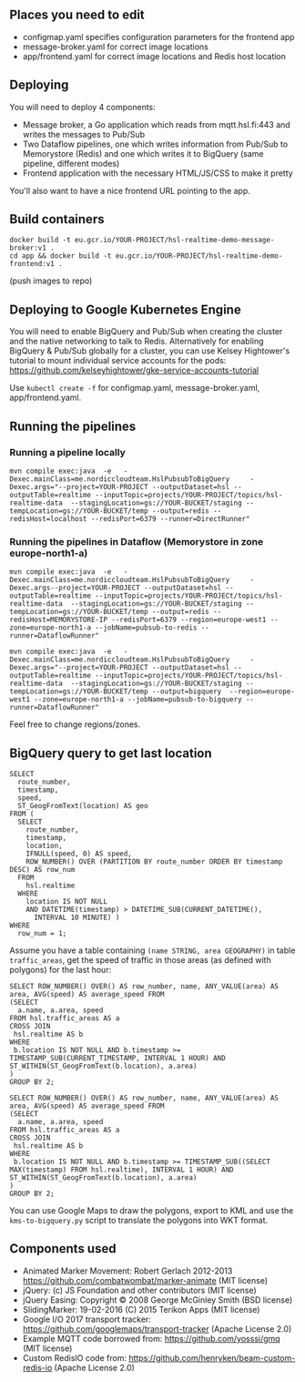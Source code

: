 ## Places you need to edit

- configmap.yaml specifies configuration parameters for the frontend app
- message-broker.yaml for correct image locations
- app/frontend.yaml for correct image locations and Redis host location

## Deploying

You will need to deploy 4 components:
- Message broker, a Go application which reads from mqtt.hsl.fi:443 and writes the messages to Pub/Sub
- Two Dataflow pipelines, one which writes information from Pub/Sub to Memorystore (Redis) 
  and one which writes it to BigQuery (same pipeline, different modes)
- Frontend application with the necessary HTML/JS/CSS to make it pretty

You'll also want to have a nice frontend URL pointing to the app.

## Build containers

```
docker build -t eu.gcr.io/YOUR-PROJECT/hsl-realtime-demo-message-broker:v1 .
cd app && docker build -t eu.gcr.io/YOUR-PROJECT/hsl-realtime-demo-frontend:v1 .
```

(push images to repo)

## Deploying to Google Kubernetes Engine

You will need to enable BigQuery and Pub/Sub when creating the cluster and the native networking
to talk to Redis. Alternatively for enabling BigQuery & Pub/Sub globally for a cluster, you
can use Kelsey Hightower's tutorial to mount individual service accounts for the pods:
https://github.com/kelseyhightower/gke-service-accounts-tutorial


Use `kubectl create -f` for configmap.yaml, message-broker.yaml, app/frontend.yaml.

## Running the pipelines

### Running a pipeline locally

```
mvn compile exec:java  -e   -Dexec.mainClass=me.nordiccloudteam.HslPubsubToBigQuery     -Dexec.args="--project=YOUR-PROJECT --outputDataset=hsl --outputTable=realtime --inputTopic=projects/YOUR-PROJECT/topics/hsl-realtime-data  --stagingLocation=gs://YOUR-BUCKET/staging --tempLocation=gs://YOUR-BUCKET/temp --output=redis --redisHost=localhost --redisPort=6379 --runner=DirectRunner"
```

### Running the pipelines in Dataflow (Memorystore in zone europe-north1-a)

```
mvn compile exec:java  -e   -Dexec.mainClass=me.nordiccloudteam.HslPubsubToBigQuery     -Dexec.args--project=YOUR-PROJECT --outputDataset=hsl --outputTable=realtime --inputTopic=projects/YOUR-PROJECt/topics/hsl-realtime-data  --stagingLocation=gs://YOUR-BUCKET/staging --tempLocation=gs://YOUR-BUCKET/temp --output=redis --redisHost=MEMORYSTORE-IP --redisPort=6379 --region=europe-west1 --zone=europe-north1-a --jobName=pubsub-to-redis --runner=DataflowRunner"

mvn compile exec:java  -e   -Dexec.mainClass=me.nordiccloudteam.HslPubsubToBigQuery     -Dexec.args="--project=YOUR-PROJECT --outputDataset=hsl --outputTable=realtime --inputTopic=projects/YOUR-PROJECT/topics/hsl-realtime-data  --stagingLocation=gs://YOUR-BUCKET/staging --tempLocation=gs://YOUR-BUCKET/temp --output=bigquery  --region=europe-west1 --zone=europe-north1-a --jobName=pubsub-to-bigquery --runner=DataflowRunner"
```

Feel free to change regions/zones.

## BigQuery query to get last location

```
SELECT
  route_number,
  timestamp,
  speed,
  ST_GeogFromText(location) AS geo
FROM (
  SELECT
    route_number,
    timestamp,
    location,
    IFNULL(speed, 0) AS speed,
    ROW_NUMBER() OVER (PARTITION BY route_number ORDER BY timestamp DESC) AS row_num
  FROM
    hsl.realtime
  WHERE
    location IS NOT NULL
    AND DATETIME(timestamp) > DATETIME_SUB(CURRENT_DATETIME(),
      INTERVAL 10 MINUTE) )
WHERE
  row_num = 1;
```

Assume you have a table containing `(name STRING, area GEOGRAPHY)` in table `traffic_areas`, get the
speed of traffic in those areas (as defined with polygons) for the last hour:

```
SELECT ROW_NUMBER() OVER() AS row_number, name, ANY_VALUE(area) AS area, AVG(speed) AS average_speed FROM 
(SELECT 
  a.name, a.area, speed
FROM hsl.traffic_areas AS a
CROSS JOIN
 hsl.realtime AS b
WHERE
 b.location IS NOT NULL AND b.timestamp >= TIMESTAMP_SUB(CURRENT_TIMESTAMP, INTERVAL 1 HOUR) AND ST_WITHIN(ST_GeogFromText(b.location), a.area)
)
GROUP BY 2;
```

```
SELECT ROW_NUMBER() OVER() AS row_number, name, ANY_VALUE(area) AS area, AVG(speed) AS average_speed FROM 
(SELECT 
  a.name, a.area, speed
FROM hsl.traffic_areas AS a
CROSS JOIN
 hsl.realtime AS b
WHERE
 b.location IS NOT NULL AND b.timestamp >= TIMESTAMP_SUB((SELECT MAX(timestamp) FROM hsl.realtime), INTERVAL 1 HOUR) AND ST_WITHIN(ST_GeogFromText(b.location), a.area)
)
GROUP BY 2;
```

You can use Google Maps to draw the polygons, export to KML and use the `kms-to-bigquery.py`
script to translate the polygons into WKT format.

## Components used

- Animated Marker Movement: Robert Gerlach 2012-2013 https://github.com/combatwombat/marker-animate (MIT license)
- jQuery: (c) JS Foundation and other contributors (MIT license)
- jQuery Easing: Copyright © 2008 George McGinley Smith (BSD license)
- SlidingMarker: 19-02-2016 (C) 2015 Terikon Apps (MIT license)
- Google I/O 2017 transport tracker: https://github.com/googlemaps/transport-tracker (Apache License 2.0)
- Example MQTT code borrowed from: https://github.com/yosssi/gmq (MIT license)
- Custom RedisIO code from: https://github.com/henryken/beam-custom-redis-io (Apache License 2.0)